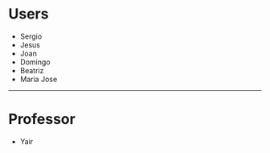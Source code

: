  # Users
 
 - Sergio
 - Jesus
 - Joan
 - Domingo
 - Beatriz
 - Maria Jose

-----
# Professor

 - Yair
